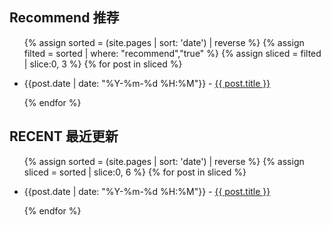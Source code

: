 ## Recommend 推荐

<ul>
  {% assign sorted = (site.pages | sort: 'date') | reverse %}
  {% assign filted = sorted | where: "recommend","true" %}
  {% assign sliced = filted | slice:0, 3 %}
  {% for post in sliced %}
    <li>
      <p>{{post.date | date: "%Y-%m-%d %H:%M"}} - <a href="{{ post.url }}">{{ post.title }}</a></p>
    </li>
  {% endfor %}
</ul>

## RECENT 最近更新

<ul>
  {% assign sorted = (site.pages | sort: 'date') | reverse %}
  {% assign sliced = sorted | slice:0, 6 %}
  {% for post in sliced %}
    <li>
      <p>{{post.date | date: "%Y-%m-%d %H:%M"}} - <a href="{{ post.url }}">{{ post.title }}</a></p>
    </li>
  {% endfor %}
</ul>
